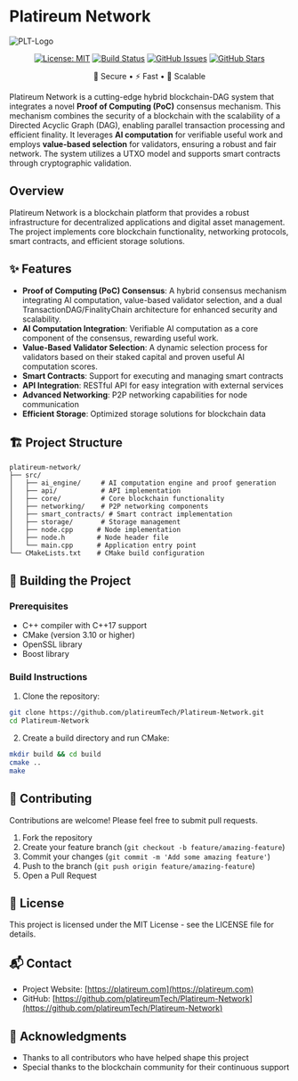 # Platireum Network
![PLT-Logo](https://github.com/user-attachments/assets/2b3df40d-c052-4561-b0fd-a822b36b96c2)


<div align="center">



[![License: MIT](https://img.shields.io/badge/License-MIT-yellow.svg)](https://opensource.org/licenses/MIT)
[![Build Status](https://img.shields.io/github/workflow/status/platireumTech/Platireum-Network/CI)](https://github.com/platireumTech/Platireum-Network/actions)
[![GitHub Issues](https://img.shields.io/github/issues/platireumTech/Platireum-Network)](https://github.com/platireumTech/Platireum-Network/issues)
[![GitHub Stars](https://img.shields.io/github/stars/platireumTech/Platireum-Network)](https://github.com/platireumTech/Platireum-Network/stargazers)

🔗 Secure • ⚡ Fast • 💪 Scalable

</div>

Platireum Network is a cutting-edge hybrid blockchain-DAG system that integrates a novel **Proof of Computing (PoC)** consensus mechanism. This mechanism combines the security of a blockchain with the scalability of a Directed Acyclic Graph (DAG), enabling parallel transaction processing and efficient finality. It leverages **AI computation** for verifiable useful work and employs **value-based selection** for validators, ensuring a robust and fair network. The system utilizes a UTXO model and supports smart contracts through cryptographic validation.

## Overview

Platireum Network is a blockchain platform that provides a robust infrastructure for decentralized applications and digital asset management. The project implements core blockchain functionality, networking protocols, smart contracts, and efficient storage solutions.

## ✨ Features

- **Proof of Computing (PoC) Consensus**: A hybrid consensus mechanism integrating AI computation, value-based validator selection, and a dual TransactionDAG/FinalityChain architecture for enhanced security and scalability.
- **AI Computation Integration**: Verifiable AI computation as a core component of the consensus, rewarding useful work.
- **Value-Based Validator Selection**: A dynamic selection process for validators based on their staked capital and proven useful AI computation scores.
- **Smart Contracts**: Support for executing and managing smart contracts
- **API Integration**: RESTful API for easy integration with external services
- **Advanced Networking**: P2P networking capabilities for node communication
- **Efficient Storage**: Optimized storage solutions for blockchain data

## 🏗️ Project Structure

```
platireum-network/
├── src/
│   ├── ai_engine/     # AI computation engine and proof generation
│   ├── api/           # API implementation
│   ├── core/          # Core blockchain functionality
│   ├── networking/    # P2P networking components
│   ├── smart_contracts/ # Smart contract implementation
│   ├── storage/       # Storage management
│   ├── node.cpp      # Node implementation
│   ├── node.h        # Node header file
│   └── main.cpp      # Application entry point
└── CMakeLists.txt    # CMake build configuration
```

## 🚀 Building the Project

### Prerequisites

- C++ compiler with C++17 support
- CMake (version 3.10 or higher)
- OpenSSL library
- Boost library

### Build Instructions

1. Clone the repository:

```bash
git clone https://github.com/platireumTech/Platireum-Network.git
cd Platireum-Network
```

2. Create a build directory and run CMake:

```bash
mkdir build && cd build
cmake ..
make
```

## 👥 Contributing

Contributions are welcome! Please feel free to submit pull requests.

1. Fork the repository
2. Create your feature branch (`git checkout -b feature/amazing-feature`)
3. Commit your changes (`git commit -m 'Add some amazing feature'`)
4. Push to the branch (`git push origin feature/amazing-feature`)
5. Open a Pull Request

## 📄 License

This project is licensed under the MIT License - see the LICENSE file for details.

## 📬 Contact

- Project Website: [https://platireum.com](https://platireum.com)
- GitHub: [https://github.com/platireumTech/Platireum-Network](https://github.com/platireumTech/Platireum-Network)

## 🙏 Acknowledgments

- Thanks to all contributors who have helped shape this project
- Special thanks to the blockchain community for their continuous support
